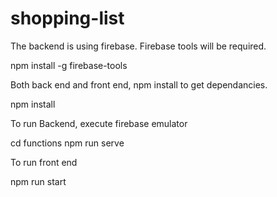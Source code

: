 # shopping-list

The backend is using firebase.  Firebase tools will be required.

npm install -g firebase-tools

Both back end and front end, npm install to get dependancies.

npm install

To run Backend, execute firebase emulator

cd functions
npm run serve

To run front end

npm run start
